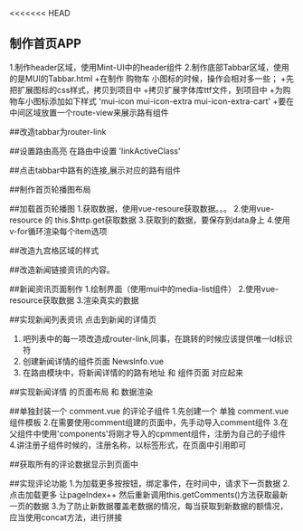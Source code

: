 <<<<<<< HEAD
## 制作首页APP
1.制作header区域，使用Mint-UI中的header组件
2.制作底部Tabbar区域，使用的是MUI的Tabbar.html
    +在制作 购物车 小图标的时候，操作会相对多一些；
    +先把扩展图标的css样式，拷贝到项目中
    +拷贝扩展字体库ttf文件，到项目中
    +为购物车小图标添加如下样式 'mui-icon mui-icon-extra mui-icon-extra-cart'
    +要在中间区域放置一个route-view来展示路有组件

##改造tabbar为router-link

##设置路由高亮 在路由中设置  'linkActiveClass'

##点击tabbar中路有的连接,展示对应的路有组件

##制作首页轮播图布局

##加载首页轮播图
1.获取数据，使用vue-resoure获取数据。。。
2.使用vue-resource 的 this.$http.get获取数据
3.获取到的数据，要保存到data身上
4.使用v-for循环渲染每个item选项

##改造九宫格区域的样式

##改造新闻链接资讯的内容。

##新闻资讯页面制作
1.绘制界面（使用mui中的media-list组件）
2.使用vue-resource获取数据
3.渲染真实的数据


##实现新闻列表资讯 点击到新闻的详情页
1. 吧列表中的每一项改造成router-link,同事，在跳转的时候应该提供唯一Id标识符
2. 创建新闻详情的组件页面  NewsInfo.vue
3. 在路由模块中，将新闻详情的的路有地址 和 组件页面 对应起来

##实现新闻详情 的页面布局 和 数据渲染

##单独封装一个 comment.vue 的评论子组件
1.先创建一个 单独 comment.vue组件模板
2.在需要使用comment组建的页面中，先手动导入comment组件
3.在父组件中使用'components'将刚才导入的cpmment组件，注册为自己的子组件
4.讲注册子组件时候的，注册名称，以标签形式，在页面中引用即可

##获取所有的评论数据显示到页面中

##实现评论功能
1.为加载更多按按钮，绑定事件，在时间中，请求下一页数据
2.点击加载更多 让pageIndex++ 然后重新调用this.getComments()方法获取最新一页的数据
3.为了防止新数据覆盖老数据的情况，每当获取到新数据的额情况，应当使用concat方法，进行拼接